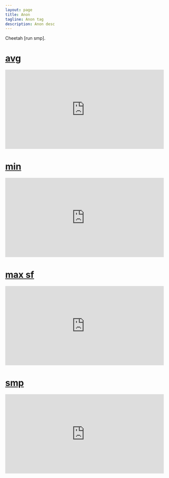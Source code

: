 ```yaml
---
layout: page
title: Anon 
tagline: Anon tag
description: Anon desc 
---
```


Cheetah [run smp].

# [avg](#avg)

<div style="width:100%;height:0px;position:relative;padding-bottom:50.000%;"><iframe src="https://streamable.com/e/enj9cc?autoplay=1&nocontrols=1" frameborder="0" width="100%" height="100%" allowfullscreen allow="autoplay" style="width:100%;height:100%;position:absolute;left:0px;top:0px;overflow:hidden;"></iframe></div>

# [min](#min)

<div style="width:100%;height:0px;position:relative;padding-bottom:50.000%;"><iframe src="https://streamable.com/e/q4cpeu?autoplay=1&nocontrols=1" frameborder="0" width="100%" height="100%" allowfullscreen allow="autoplay" style="width:100%;height:100%;position:absolute;left:0px;top:0px;overflow:hidden;"></iframe></div>

# [max sf](#max-sf)

<div style="width:100%;height:0px;position:relative;padding-bottom:50.000%;"><iframe src="https://streamable.com/e/x61wdo?autoplay=1&nocontrols=1" frameborder="0" width="100%" height="100%" allowfullscreen allow="autoplay" style="width:100%;height:100%;position:absolute;left:0px;top:0px;overflow:hidden;"></iframe></div>

# [smp](#smp)

<div style="width:100%;height:0px;position:relative;padding-bottom:50.000%;"><iframe src="https://streamable.com/e/19kp9a?autoplay=1&nocontrols=1" frameborder="0" width="100%" height="100%" allowfullscreen allow="autoplay" style="width:100%;height:100%;position:absolute;left:0px;top:0px;overflow:hidden;"></iframe></div>
